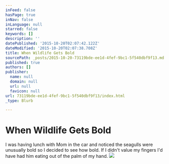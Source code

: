 ```yaml
---
inFeed: false
hasPage: true
inNav: false
inLanguage: null
starred: false
keywords: []
description: ''
datePublished: '2015-10-20T02:07:42.122Z'
dateModified: '2015-10-20T02:07:38.708Z'
title: When Wildlife Gets Bold
sourcePath: _posts/2015-10-20-73119bde-ee1d-4fef-9bc1-5f540dbf9f13.md
published: true
authors: []
publisher:
  name: null
  domain: null
  url: null
  favicon: null
url: 73119bde-ee1d-4fef-9bc1-5f540dbf9f13/index.html
_type: Blurb

---
```

# When Wildlife Gets Bold

I was having lunch with Mom in the car and noticed the seagulls were unusually bold so I decided to see how bold. If I didn't value my fingers I'd have had him eating out of the palm of my hand.
![](https://the-grid-user-content.s3-us-west-2.amazonaws.com/335effe7-d706-4ff4-8f42-64b116307546.jpg)